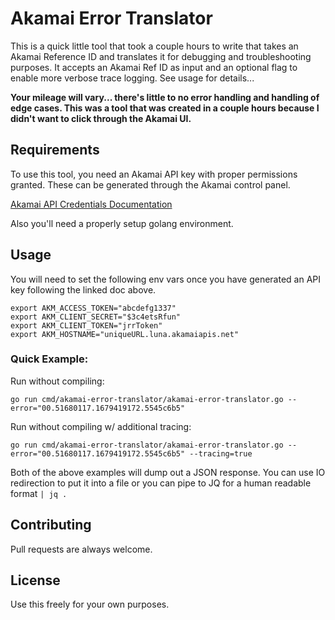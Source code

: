 # Akamai Error Translator

This is a quick little tool that took a couple hours to write that takes an Akamai Reference ID and translates it for debugging and troubleshooting purposes. It accepts an Akamai Ref ID as input and an optional flag to enable more verbose trace logging. See usage for details...

**Your mileage will vary... there's little to no error handling and handling of edge cases. This was a tool that was created in a couple hours because I didn't want to click through the Akamai UI.**

## Requirements

To use this tool, you need an Akamai API key with proper permissions granted. These can be generated through the Akamai control panel.

[Akamai API Credentials Documentation](https://techdocs.akamai.com/developer/docs/set-up-authentication-credentials)

Also you'll need a properly setup golang environment.

## Usage

You will need to set the following env vars once you have generated an API key following the linked doc above.
```
export AKM_ACCESS_TOKEN="abcdefg1337"
export AKM_CLIENT_SECRET="$3c4etsRfun"
export AKM_CLIENT_TOKEN="jrrToken"
export AKM_HOSTNAME="uniqueURL.luna.akamaiapis.net"
```

### Quick Example:
Run without compiling:
```
go run cmd/akamai-error-translator/akamai-error-translator.go --error="00.51680117.1679419172.5545c6b5"
```

Run without compiling w/ additional tracing:
```
go run cmd/akamai-error-translator/akamai-error-translator.go --error="00.51680117.1679419172.5545c6b5" --tracing=true
```

Both of the above examples will dump out a JSON response. You can use IO redirection to put it into a file or you can pipe to JQ for a human readable format `| jq .`

## Contributing

Pull requests are always welcome.

## License

Use this freely for your own purposes.